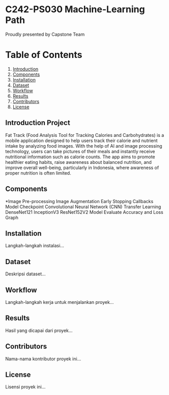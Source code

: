 # C242-PS030 Machine-Learning Path
Proudly presented by Capstone Team

# Table of Contents
1. [Introduction](#introduction)
2. [Components](#components)
3. [Installation](#installation)
4. [Dataset](#dataset)
5. [Workflow](#workflow)
6. [Results](#results)
7. [Contributors](#contributors)
9. [License](#license)


## Introduction Project
Fat Track (Food Analysis Tool for Tracking Calories and Carbohydrates) is a mobile application designed to help users track their calorie and nutrient intake by analyzing food images. With the help of AI and image processing technology, users can take pictures of their meals and instantly receive nutritional information such as calorie counts. The app aims to promote healthier eating habits, raise awareness about balanced nutrition, and improve overall well-being, particularly in Indonesia, where awareness of proper nutrition is often limited.





## Components
*Image Pre-processing
Image Augmentation
Early Stopping
Callbacks
Model Checkpoint
Convolutional Neural Network (CNN)
Transfer Learning
DenseNet121
InceptionV3
ResNet152V2
Model Evaluate
Accuracy and Loss Graph





## Installation
Langkah-langkah instalasi...





## Dataset
Deskripsi dataset...




## Workflow
Langkah-langkah kerja untuk menjalankan proyek...





## Results
Hasil yang dicapai dari proyek...







## Contributors
Nama-nama kontributor proyek ini...





## License
Lisensi proyek ini...
